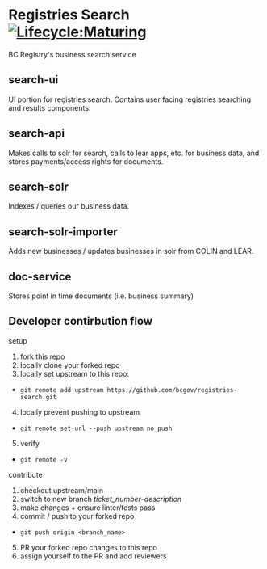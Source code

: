 # Registries Search [![Lifecycle:Maturing](https://img.shields.io/badge/Lifecycle-Maturing-007EC6)](<Redirect-URL>)
BC Registry's business search service
## search-ui
UI portion for registries search. Contains user facing registries searching and results components.
## search-api
Makes calls to solr for search, calls to lear apps, etc. for business data, and stores payments/access rights for documents.
## search-solr
Indexes / queries our business data.
## search-solr-importer
Adds new businesses / updates businesses in solr from COLIN and LEAR.
## doc-service
Stores point in time documents (i.e. business summary)
## Developer contirbution flow
setup
1. fork this repo
2. locally clone your forked repo
3. locally set upstream to this repo: 
- `git remote add upstream https://github.com/bcgov/registries-search.git`
4. locally prevent pushing to upstream
- `git remote set-url --push upstream no_push`
5. verify
- `git remote -v`

contribute
1. checkout upstream/main
2. switch to new branch *ticket_number*-*description*
3. make changes + ensure linter/tests pass
4. commit / push to your forked repo
- `git push origin <branch_name>`
5. PR your forked repo changes to this repo
6. assign yourself to the PR and add reviewers
